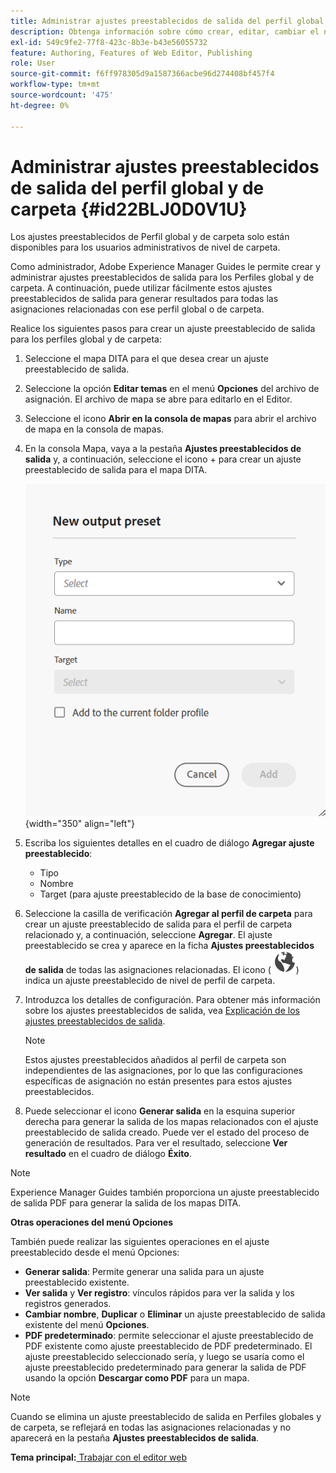 ```yaml
---
title: Administrar ajustes preestablecidos de salida del perfil global y de carpeta
description: Obtenga información sobre cómo crear, editar, cambiar el nombre, duplicar y eliminar ajustes preestablecidos de salida de perfil global y de carpeta como usuarios administrativos en AEM Guides.
exl-id: 549c9fe2-77f8-423c-8b3e-b43e56055732
feature: Authoring, Features of Web Editor, Publishing
role: User
source-git-commit: f6ff978305d9a1587366acbe96d274408bf457f4
workflow-type: tm+mt
source-wordcount: '475'
ht-degree: 0%

---
```


# Administrar ajustes preestablecidos de salida del perfil global y de carpeta {#id22BLJ0D0V1U}

Los ajustes preestablecidos de Perfil global y de carpeta solo están disponibles para los usuarios administrativos de nivel de carpeta.

Como administrador, Adobe Experience Manager Guides le permite crear y administrar ajustes preestablecidos de salida para los Perfiles global y de carpeta. A continuación, puede utilizar fácilmente estos ajustes preestablecidos de salida para generar resultados para todas las asignaciones relacionadas con ese perfil global o de carpeta.

Realice los siguientes pasos para crear un ajuste preestablecido de salida para los perfiles global y de carpeta:

1. Seleccione el mapa DITA para el que desea crear un ajuste preestablecido de salida.
1. Seleccione la opción **Editar temas** en el menú **Opciones** del archivo de asignación. El archivo de mapa se abre para editarlo en el Editor.
1. Seleccione el icono **Abrir en la consola de mapas** para abrir el archivo de mapa en la consola de mapas.
1. En la consola Mapa, vaya a la pestaña **Ajustes preestablecidos de salida** y, a continuación, seleccione el icono + para crear un ajuste preestablecido de salida para el mapa DITA.

   ![](images/add-global-output-preset.png){width="350" align="left"}

1. Escriba los siguientes detalles en el cuadro de diálogo **Agregar ajuste preestablecido**:
   - Tipo
   - Nombre
   - Target \(para ajuste preestablecido de la base de conocimiento\)
1. Seleccione la casilla de verificación **Agregar al perfil de carpeta** para crear un ajuste preestablecido de salida para el perfil de carpeta relacionado y, a continuación, seleccione **Agregar**. El ajuste preestablecido se crea y aparece en la ficha **Ajustes preestablecidos de salida** de todas las asignaciones relacionadas. El icono \( ![](images/global-preset-icon.svg)\) indica un ajuste preestablecido de nivel de perfil de carpeta.
1. Introduzca los detalles de configuración. Para obtener más información sobre los ajustes preestablecidos de salida, vea [Explicación de los ajustes preestablecidos de salida](./generate-output-understand-presets.md).

   >[!NOTE]
   >
   > Estos ajustes preestablecidos añadidos al perfil de carpeta son independientes de las asignaciones, por lo que las configuraciones específicas de asignación no están presentes para estos ajustes preestablecidos.

1. Puede seleccionar el icono **Generar salida** en la esquina superior derecha para generar la salida de los mapas relacionados con el ajuste preestablecido de salida creado. Puede ver el estado del proceso de generación de resultados. Para ver el resultado, seleccione **Ver resultado** en el cuadro de diálogo **Éxito**.

>[!NOTE]
>
> Experience Manager Guides también proporciona un ajuste preestablecido de salida PDF para generar la salida de los mapas DITA.

**Otras operaciones del menú Opciones**

También puede realizar las siguientes operaciones en el ajuste preestablecido desde el menú Opciones:

- **Generar salida**: Permite generar una salida para un ajuste preestablecido existente.
- **Ver salida** y **Ver registro**: vínculos rápidos para ver la salida y los registros generados.
- **Cambiar nombre**, **Duplicar** o **Eliminar** un ajuste preestablecido de salida existente del menú **Opciones**.
- **PDF predeterminado**: permite seleccionar el ajuste preestablecido de PDF existente como ajuste preestablecido de PDF predeterminado. El ajuste preestablecido seleccionado sería, y luego se usaría como el ajuste preestablecido predeterminado para generar la salida de PDF usando la opción **Descargar como PDF** para un mapa.

>[!NOTE]
>
> Cuando se elimina un ajuste preestablecido de salida en Perfiles globales y de carpeta, se reflejará en todas las asignaciones relacionadas y no aparecerá en la pestaña **Ajustes preestablecidos de salida**.

**Tema principal:**&#x200B;[ Trabajar con el editor web](web-editor.md)
